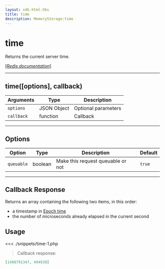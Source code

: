 ```yaml
---
layout: sdk.html.hbs
title: time
description: MemoryStorage:time
---
```


# time

Returns the current server time.

[[_Redis documentation_]](https://redis.io/commands/time)

---

## time([options], callback)

| Arguments  | Type        | Description         |
| ---------- | ----------- | ------------------- |
| `options`  | JSON Object | Optional parameters |
| `callback` | function    | Callback            |

---

## Options

| Option     | Type    | Description                       | Default |
| ---------- | ------- | --------------------------------- | ------- |
| `queuable` | boolean | Make this request queuable or not | `true`  |

---

## Callback Response

Returns an array containing the following two items, in this order:

- a timestamp in [Epoch time](https://en.wikipedia.org/wiki/Unix_time)
- the number of microseconds already elapsed in the current second

## Usage

<<< ./snippets/time-1.php

> Callback response:

```json
[1488791347, 494938]
```
